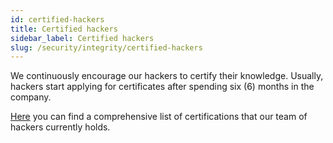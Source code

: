 ```yaml
---
id: certified-hackers
title: Certified hackers
sidebar_label: Certified hackers
slug: /security/integrity/certified-hackers
---
```


We continuously encourage our hackers
to certify their knowledge.
Usually,
hackers start applying for certificates
after spending six (6) months in the company.

[Here](https://fluidattacks.com/about-us/certifications/)
you can find a comprehensive list
of certifications that our team of hackers currently holds.
